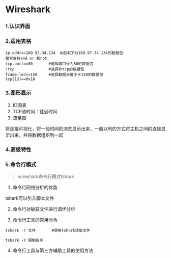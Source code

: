 # Wireshark

### 1.认识界面

### 2.适用表格





```
ip.addr==180.97.34.134  #选择IP为180.97.34.134的数据包
搜索支持and or 和not
tcp.port==80       #选择端口号为80的数据包
!tcp               #选择非tcp的数据包
frame.len<=150     #选择数据长度小于150的数据包
tcp[13]==0x18      
```



### 3.图形显示

1. IO图表
2. TCP流时间：往返时间
3. 流量图

将连接可视化，将一段时间的浏览显示出来，一般以列的方式将主机之间的连接显示出来，并将数据组织到一起



### 4.高级特性



### 5.命令行模式

> wireshark命令行模式tshark

1. 命令行网络分析的优势

tshark可以引入脚本文件



2. 命令行对破获文件进行调优分析



3. 命令行工具的常用命令

```
tshark -r 文件       #使用tshark读取文件
```

```
tshark -Y 限制条件
```









4. 命令行工具与第三方辅助工具的使用方法



